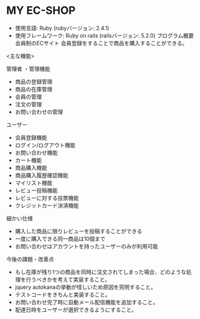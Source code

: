 # MY EC-SHOP
- 使用言語: Ruby (rubyバージョン: 2.4.1)
- 使用フレームワーク: Ruby on rails (railsバージョン: 5.2.0)
プログラム概要
  会員制のECサイト
  会員登録をすることで商品を購入することができる。

<主な機能><br>

管理者
・管理機能
  - 商品の登録管理
  - 商品の在庫管理
  - 会員の管理
  - 注文の管理
  - お問い合わせの管理

ユーザー
- 会員登録機能
- ログイン/ログアウト機能
- お問い合わせ機能
- カート機能
- 商品購入機能
- 商品購入履歴確認機能
- マイリスト機能
- レビュー投稿機能
- レビューに対する投票機能
- クレジットカード決済機能

細かい仕様
- 購入した商品に限りレビューを投稿することができる
- 一度に購入できる同一商品は10個まで
- お問い合わせはアカウントを持ったユーザーのみが利用可能


今後の課題・改善点
- もし在庫が残り1つの商品を同時に注文されてしまった場合、どのような処理を行うべきかを考えて実装すること。
- jquery autokanaの挙動が怪しいため原因を究明すること。
- テストコードをきちんと実装すること。
- お問い合わせ完了時に自動メール配信機能を追加すること。
- 配達日時をユーザーが選択できるようにすること。